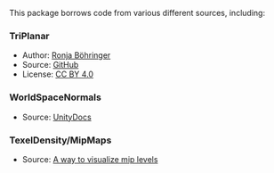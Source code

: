 This package borrows code from various different sources, including:

### TriPlanar
- Author: [Ronja Böhringer](https://github.com/ronja-tutorials)
- Source: [GitHub](https://github.com/ronja-tutorials/ShaderTutorials/blob/master/Assets/010_Triplanar_Mapping/triplanar_mapping.shader)
- License: [CC BY 4.0](https://creativecommons.org/licenses/by/4.0/)

### WorldSpaceNormals
- Source: [UnityDocs](https://docs.unity3d.com/Manual/SL-VertexFragmentShaderExamples.html)

### TexelDensity/MipMaps
- Source: [A way to visualize mip levels](https://aras-p.info/blog/2011/05/03/a-way-to-visualize-mip-levels/)